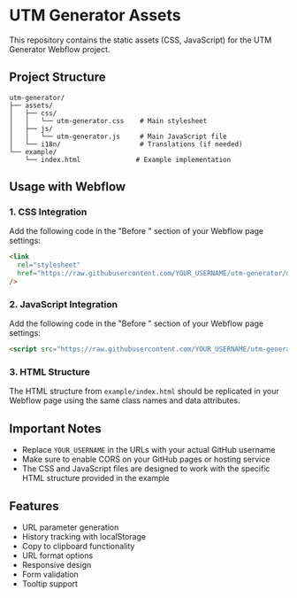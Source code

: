 # UTM Generator Assets

This repository contains the static assets (CSS, JavaScript) for the UTM Generator Webflow project.

## Project Structure

```
utm-generator/
├── assets/
│   ├── css/
│   │   └── utm-generator.css    # Main stylesheet
│   ├── js/
│   │   └── utm-generator.js     # Main JavaScript file
│   └── i18n/                    # Translations (if needed)
└── example/
    └── index.html              # Example implementation
```

## Usage with Webflow

### 1. CSS Integration

Add the following code in the "Before </head>" section of your Webflow page settings:

```html
<link
  rel="stylesheet"
  href="https://raw.githubusercontent.com/YOUR_USERNAME/utm-generator/main/assets/css/utm-generator.css"
/>
```

### 2. JavaScript Integration

Add the following code in the "Before </body>" section of your Webflow page settings:

```html
<script src="https://raw.githubusercontent.com/YOUR_USERNAME/utm-generator/main/assets/js/utm-generator.js"></script>
```

### 3. HTML Structure

The HTML structure from `example/index.html` should be replicated in your Webflow page using the same class names and data attributes.

## Important Notes

- Replace `YOUR_USERNAME` in the URLs with your actual GitHub username
- Make sure to enable CORS on your GitHub pages or hosting service
- The CSS and JavaScript files are designed to work with the specific HTML structure provided in the example

## Features

- URL parameter generation
- History tracking with localStorage
- Copy to clipboard functionality
- URL format options
- Responsive design
- Form validation
- Tooltip support
